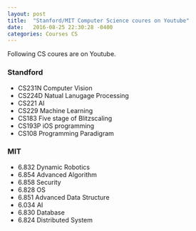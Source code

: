 ```yaml
---
layout: post
title:  "Stanford/MIT Computer Science coures on Youtube"
date:   2016-08-25 22:30:28 -0400
categories: Courses CS
---
```


Following CS coures are on Youtube.

### Standford  
* CS231N Computer Vision  
* CS224D Natual Lanugage Processing  
* CS221  AI  
* CS229  Machine Learning  
* CS183  Five stage of Blitzscaling  
* CS193P iOS programming  
* CS108  Programming Paradigram  

### MIT  
* 6.832 Dynamic Robotics  
* 6.854 Advanced Algorithm  
* 6.858 Security  
* 6.828 OS
* 6.851 Advanced Data Structure  
* 6.034 AI 
* 6.830 Database  
* 6.824 Distributed System  
